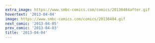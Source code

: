 ```yaml
---
extra_image: https://www.smbc-comics.com/comics/20130404after.gif
hovertext: '2013-04-04'
image: https://www.smbc-comics.com/comics/20130404.gif
next_comic: '2013-04-05'
prev_comic: '2013-04-03'
title: '2013-04-04'
---
```


